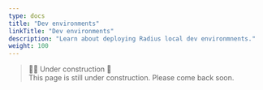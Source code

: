 ```yaml
---
type: docs
title: "Dev environments"
linkTitle: "Dev environments"
description: "Learn about deploying Radius local dev environmnents."
weight: 100
---
```


<!-- rad env init dev -->

> 👷‍♂️ Under construction 🚧 <br>
This page is still under construction. Please come back soon.